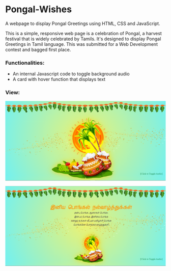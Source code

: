 # Pongal-Wishes
A webpage to display Pongal Greetings using HTML, CSS and JavaScript.

This is a simple, responsive web page is a celebration of Pongal, a harvest festival that is widely celebrated by Tamils. It's designed to display Pongal Greetings in Tamil language. This was submitted for a Web Development contest and bagged first place.

### Functionalities:

- An internal Javascript code to toggle background audio
- A card with hover function that displays text

### View:

![Screenshot of initial page.](/view/ss1.png)

![Screenshot of page upon hover.](/view/ss2.png)
